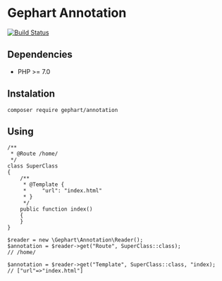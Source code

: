 Gephart Annotation
===

[![Build Status](https://travis-ci.org/gephart/annotation.svg?branch=master)](https://travis-ci.org/gephart/annotation)

Dependencies
---
 - PHP >= 7.0

Instalation
---

```
composer require gephart/annotation
```

Using
---
```
/**
 * @Route /home/
 */
class SuperClass
{
    /**
     * @Template {
     *     "url": "index.html"
     * }
     */
    public function index()
    {
    }
}

$reader = new \Gephart\Annotation\Reader();
$annotation = $reader->get("Route", SuperClass::class);
// /home/

$annotation = $reader->get("Template", SuperClass::class, "index);
// ["url"=>"index.html"]
```